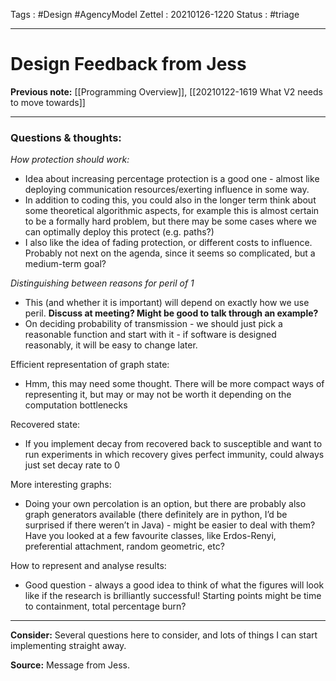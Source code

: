 Tags :   #Design #AgencyModel
Zettel :  20210126-1220
Status : #triage 

-----

# Design Feedback from Jess

**Previous note:** [[Programming Overview]], [[20210122-1619 What V2 needs to move towards]]

-----

### Questions & thoughts:

_How protection should work:_
-   Idea about increasing percentage protection is a good one - almost like deploying communication resources/exerting influence in some way.
-   In addition to coding this, you could also in the longer term think about some theoretical algorithmic aspects, for example this is almost certain to be a formally hard problem, but there may be some cases where we can optimally deploy this protect (e.g. paths?)
-   I also like the idea of fading protection, or different costs to influence. Probably not next on the agenda, since it seems so complicated, but a medium-term goal?


_Distinguishing between reasons for peril of 1_
-   This (and whether it is important) will depend on exactly how we use peril. **Discuss at meeting? Might be good to talk through an example?**
-   On deciding probability of transmission - we should just pick a reasonable function and start with it - if software is designed reasonably, it will be easy to change later.


Efficient representation of graph state:
-   Hmm, this may need some thought. There will be more compact ways of representing it, but may or may not be worth it depending on the computation bottlenecks


Recovered state:
-   If you implement decay from recovered back to susceptible and want to run experiments in which recovery gives perfect immunity, could always just set decay rate to 0


More interesting graphs:
-   Doing your own percolation is an option, but there are probably also graph generators available (there definitely are in python, I’d be surprised if there weren’t in Java) - might be easier to deal with them? Have you looked at a few favourite classes, like Erdos-Renyi, preferential attachment, random geometric, etc?


How to represent and analyse results:
-   Good question - always a good idea to think of what the figures will look like if the research is brilliantly successful! Starting points might be time to containment, total percentage burn?


-----
 
**Consider:** Several questions here to consider, and lots of things I can start implementing straight away.


**Source:** Message from Jess.
